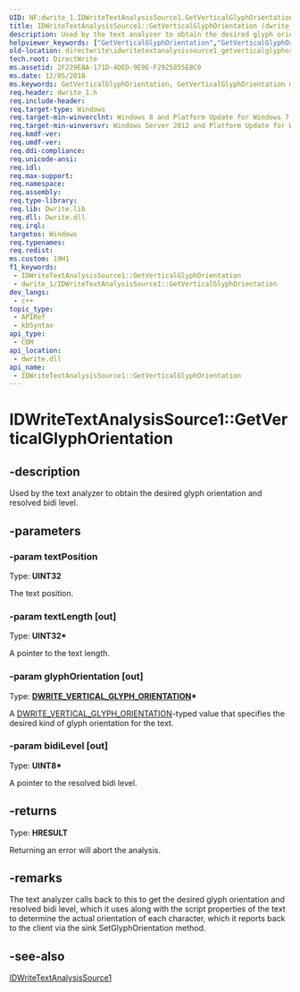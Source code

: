 ```yaml
---
UID: NF:dwrite_1.IDWriteTextAnalysisSource1.GetVerticalGlyphOrientation
title: IDWriteTextAnalysisSource1::GetVerticalGlyphOrientation (dwrite_1.h)
description: Used by the text analyzer to obtain the desired glyph orientation and resolved bidi level.
helpviewer_keywords: ["GetVerticalGlyphOrientation","GetVerticalGlyphOrientation method [Direct Write]","GetVerticalGlyphOrientation method [Direct Write]","IDWriteTextAnalysisSource1 interface","IDWriteTextAnalysisSource1 interface [Direct Write]","GetVerticalGlyphOrientation method","IDWriteTextAnalysisSource1.GetVerticalGlyphOrientation","IDWriteTextAnalysisSource1::GetVerticalGlyphOrientation","directwrite.idwritetextanalysissource1_getverticalglyphorientation","dwrite_1/IDWriteTextAnalysisSource1::GetVerticalGlyphOrientation"]
old-location: directwrite\idwritetextanalysissource1_getverticalglyphorientation.htm
tech.root: DirectWrite
ms.assetid: 2F229E8A-171D-4DED-9E9E-F2925855E8C0
ms.date: 12/05/2018
ms.keywords: GetVerticalGlyphOrientation, GetVerticalGlyphOrientation method [Direct Write], GetVerticalGlyphOrientation method [Direct Write],IDWriteTextAnalysisSource1 interface, IDWriteTextAnalysisSource1 interface [Direct Write],GetVerticalGlyphOrientation method, IDWriteTextAnalysisSource1.GetVerticalGlyphOrientation, IDWriteTextAnalysisSource1::GetVerticalGlyphOrientation, directwrite.idwritetextanalysissource1_getverticalglyphorientation, dwrite_1/IDWriteTextAnalysisSource1::GetVerticalGlyphOrientation
req.header: dwrite_1.h
req.include-header: 
req.target-type: Windows
req.target-min-winverclnt: Windows 8 and Platform Update for Windows 7 [desktop apps \| UWP apps]
req.target-min-winversvr: Windows Server 2012 and Platform Update for Windows Server 2008 R2 [desktop apps \| UWP apps]
req.kmdf-ver: 
req.umdf-ver: 
req.ddi-compliance: 
req.unicode-ansi: 
req.idl: 
req.max-support: 
req.namespace: 
req.assembly: 
req.type-library: 
req.lib: Dwrite.lib
req.dll: Dwrite.dll
req.irql: 
targetos: Windows
req.typenames: 
req.redist: 
ms.custom: 19H1
f1_keywords:
 - IDWriteTextAnalysisSource1::GetVerticalGlyphOrientation
 - dwrite_1/IDWriteTextAnalysisSource1::GetVerticalGlyphOrientation
dev_langs:
 - c++
topic_type:
 - APIRef
 - kbSyntax
api_type:
 - COM
api_location:
 - dwrite.dll
api_name:
 - IDWriteTextAnalysisSource1::GetVerticalGlyphOrientation
---
```


# IDWriteTextAnalysisSource1::GetVerticalGlyphOrientation


## -description

Used by the text analyzer to obtain the desired glyph
    orientation and resolved bidi level.

## -parameters

### -param textPosition

Type: <b>UINT32</b>

The text position.

### -param textLength [out]

Type: <b>UINT32*</b>

A pointer to the text length.

### -param glyphOrientation [out]

Type: <b><a href="/windows/win32/api/dwrite_1/ne-dwrite_1-dwrite_vertical_glyph_orientation">DWRITE_VERTICAL_GLYPH_ORIENTATION</a>*</b>

A <a href="/windows/win32/api/dwrite_1/ne-dwrite_1-dwrite_vertical_glyph_orientation">DWRITE_VERTICAL_GLYPH_ORIENTATION</a>-typed value that specifies the desired kind of glyph orientation for the text.

### -param bidiLevel [out]

Type: <b>UINT8*</b>

A pointer to the resolved bidi level.

## -returns

Type: <b>HRESULT</b>

Returning an error will abort the
    analysis.

## -remarks

The text analyzer calls back to this to get the desired glyph
    orientation and resolved bidi level, which it uses along with the
    script properties of the text to determine the actual orientation of
    each character, which it reports back to the client via the sink
    SetGlyphOrientation method.

## -see-also

<a href="/windows/win32/api/dwrite_1/nn-dwrite_1-idwritetextanalysissource1">IDWriteTextAnalysisSource1</a>

